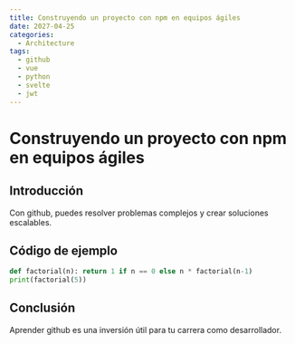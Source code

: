 ```yaml
---
title: Construyendo un proyecto con npm en equipos ágiles
date: 2027-04-25
categories:
  - Architecture
tags:
  - github
  - vue
  - python
  - svelte
  - jwt
---
```


# Construyendo un proyecto con npm en equipos ágiles

## Introducción

Con github, puedes resolver problemas complejos y crear soluciones escalables.

## Código de ejemplo

```python
def factorial(n): return 1 if n == 0 else n * factorial(n-1)
print(factorial(5))
```

## Conclusión

Aprender github es una inversión útil para tu carrera como desarrollador.